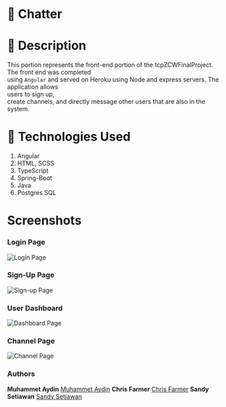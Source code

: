 # :speech_balloon: Chatter

# :page_with_curl: Description

This portion represents the front-end portion of the tcpZCWFinalProject. The front end was completed<br />
using `Angular` and served on Heroku using Node and express servers. The application allows<br /> users to sign up,
<br /> create channels, and directly message other users that are also in the system.

# :satellite: Technologies Used

1.  Angular
2.  HTML, SCSS
3.  TypeScript
4.  Spring-Boot
5.  Java
6.  Postgres SQL

# Screenshots

### Login Page

![Login Page](./screenshots/login.PNG)

### Sign-Up Page

![Sign-up Page](./screenshots/sign-up.PNG)

### User Dashboard

![Dashboard Page](./screenshots/dashboard.PNG)

### Channel Page

![Channel Page](./screenshots/channels.PNG)

### Authors

**Muhammet Aydin** [Muhammet Aydin](https://github.com/muhammeta7)
**Chris Farmer** [Chris Farmer](https://github.com/farmerc92)
**Sandy Setiawan** [Sandy Setiawan](https://github.com/sseti)
